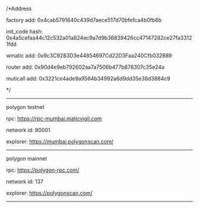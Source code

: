 /*Address

factory add: 0x4cab5791640c439d7aece517d70bfefca4b0fb6b

init_code hash: 0x4a5cefaa44c12c532a01a824ec9a7d9b36839426cc47147282ce27fa33121fdd

wmatic add: 0x9c3C9283D3e44854697Cd22D3Faa240Cfb032889

router add: 0x90d4e9eb792602aa7a7506b477b878307c35e24a

muticall add: 0x3221ce4ade9a9564b34992a6d9dd35e38d3884c9

*/


***********************************************
polygon testnet

rpc: https://rpc-mumbai.maticvigil.com

network id: 80001

explorer: https://mumbai.polygonscan.com/

************************************************

polygon mainnet

rpc: https://polygon-rpc.com/

network id: 137

explorer: https://polygonscan.com/

*************************************************